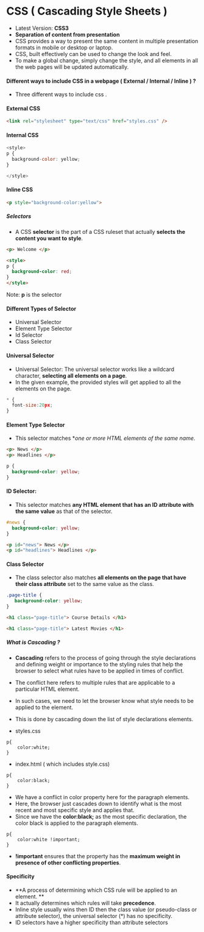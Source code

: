 # CSS ( Cascading Style Sheets ) 

* Latest Version: **CSS3**
* **Separation of content from presentation** 
* CSS provides a way to present the same content in multiple presentation formats in mobile or desktop or laptop.
* CSS, built effectively can be used to change the look and feel. 
* To make a global change, simply change the style, and all elements in all the web pages will be updated automatically.


#### Different ways to include CSS in a webpage ( External / Internal / Inline ) ?

* Three different ways to include css .

#### External CSS
```html
<link rel="stylesheet" type="text/css" href="styles.css" />
```

#### Internal CSS 
```js
<style>
p {
  background-color: yellow;
}

</style>
```

#### Inline CSS
```html
<p style="background-color:yellow">
```

##### Selectors

* A CSS **selector** is the part of a CSS ruleset that actually **selects the content you want to style**.

```html
<p> Welcome </p>
```

```html
<style>
p {
  background-color: red;
}
</style>
```

Note: **p** is the selector 

#### Different Types of Selector

* Universal Selector
* Element Type Selector
* Id Selector
* Class Selector

#### Universal Selector

* Universal Selector: The universal selector works like a wildcard character, **selecting all elements on a page**. 
* In the given example, the provided styles will get applied to all the elements on the page.
```js
* {
  font-size:20px;
}
```

#### Element Type Selector
* This selector matches **one or more HTML elements of the same name*.
```html
<p> News </p>
<p> Headlines </p>
```

```css
p {
  background-color: yellow;
}
```

#### ID Selector:

* This selector matches **any HTML element that has an ID attribute with the same value** as that of the selector. 

```css
#news {
  background-color: yellow;
}
```

```html
<p id="news"> News </p>
<p id="headlines"> Headlines </p>
```

#### Class Selector

* The class selector also matches **all elements on the page that have their class attribute** set to the same value as the class.

```css
.page-title {
   background-color: yellow;
}
```

```html 
<h1 class="page-title"> Course Details </h1>

<h1 class="page-title"> Latest Movies </h1>
```


##### What is Cascading ?

* **Cascading** refers to the process of going through the style declarations and defining weight or importance to the styling rules that help the browser to select what rules have to be applied in times of conflict. 
* The conflict here refers to multiple rules that are applicable to a particular HTML element. 
* In such cases, we need to let the browser know what style needs to be applied to the element. 
* This is done by cascading down the list of style declarations elements.

* styles.css
```
p{
    color:white;
}
```
* index.html ( which includes style.css)
```
p{
    color:black;
}
```

* We have a conflict in color property here for the paragraph elements. 
* Here, the browser just cascades down to identify what is the most recent and most specific style and applies that. 
* Since we have the **color:black;** as the most specific declaration, the color black is applied to the paragraph elements.

```
p{
    color:white !important;
}
```
* **!important** ensures that the property has the **maximum weight in presence of other conflicting properties**.


#### Specificity

* **A process of determining which CSS rule will be applied to an element. **
* It actually determines which rules will take **precedence**. 
* Inline style usually wins then ID then the class value (or pseudo-class or attribute selector), the universal selector (*) has no specificity. 
* ID selectors have a higher specificity than attribute selectors
```
